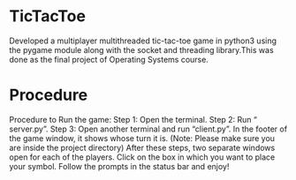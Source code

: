 # TicTacToe
Developed a multiplayer multithreaded tic-tac-toe game in python3 using the pygame module along with the socket and threading library.This was done as the final project of Operating Systems course.

# Procedure 

Procedure to Run the game:
Step 1:​ Open the terminal.
Step 2:​ Run “​server.py​”.
Step 3:​ Open another terminal and run “​client.py​”.
In the footer of the game window, it shows whose turn it is. (​Note:​ Please make sure you are inside the project directory)
After these steps, two separate windows open for each of the players. Click on the box in which you want to place your symbol. Follow the prompts in the status bar and enjoy!

